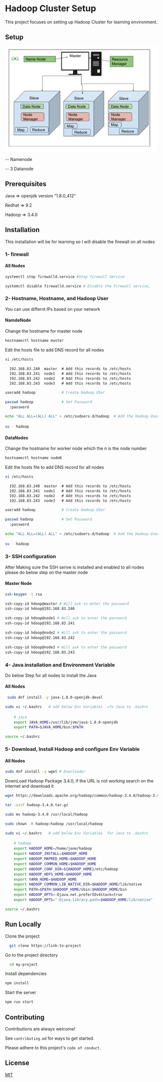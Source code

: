 
# Hadoop Cluster Setup
This project focuses on setting up Hadoop Cluster for learning environment.

## Setup
 ![alt text](image/Namenode-and-Datanode.png)

-- Namenode

-- 3 Datanode

## Prerequisites
Java => openjdk version "1.8.0_412"

Redhat => 9.2

Hadoop => 3.4.0

## Installation
This installation will be for learning so I will disable the firewall on all nodes
### 1- firewall
#### All Nodes
~~~bash 
systemctl stop firewalld.service #Stop firewall Service
~~~ 
~~~bash 
systemctl disable firewalld.service # Disable the Firewall service,
~~~
### 2- Hostname, Hostname, and Hadoop User 
You can use differnt IPs based on your network
#### NamdeNode
Change the hostname for master node
~~~bash 
hostnamectl hostname master
~~~
Edit the hosts file to add DNS record for all nodes
~~~bash 
vi /etc/hosts
~~~
~~~dns 
  192.168.83.240  master  # Add this records to /etc/hosts
  192.168.83.241  node1   # Add this records to /etc/hosts
  192.168.83.242  node2   # Add this records to /etc/hosts
  192.168.83.243  node3   # Add this records to /etc/hosts
~~~

~~~bash 
useradd hadoop            # Create Hadoop USer
~~~
~~~bash
passwd hadoop             # Set Password
  :password
~~~
~~~bash
echo "ALL ALL=(ALL) ALL" > /etc/sudoers.d/hadoop  # Add the Hadoop User to superuser

su - hadoop
~~~
#### DataNodes
Change the hostname for worker node which the n is the node number
~~~bash 
hostnamectl hostname nodeN
~~~
Edit the hosts file to add DNS record for all nodes
~~~bash 
vi /etc/hosts
~~~
~~~dns 
  192.168.83.240  master  # Add this records to /etc/hosts
  192.168.83.241  node1   # Add this records to /etc/hosts
  192.168.83.242  node2   # Add this records to /etc/hosts
  192.168.83.243  node3   # Add this records to /etc/hosts
~~~

~~~bash 
useradd hadoop            # Create Hadoop USer
~~~
~~~bash
passwd hadoop             # Set Password
  :password
~~~
~~~bash
echo "ALL ALL=(ALL) ALL" > /etc/sudoers.d/hadoop  # Add the Hadoop User to superuser

su - hadoop
~~~
### 3- SSH configuration
After Making sure the SSH serive is installed and enabled to all nodes please do below step on the master node
#### Master Node
~~~bash
ssh-keygen -t rsa
~~~
~~~bash
ssh-copy-id hdoop@master # Will ask to enter the password
ssh-copy-id hdoop@192.168.83.240
~~~
~~~bash
ssh-copy-id hdoop@node1 # Will ask to enter the password
ssh-copy-id hdoop@192.168.83.241
~~~
~~~bash
ssh-copy-id hdoop@node2 # Will ask to enter the password
ssh-copy-id hdoop@192.168.83.242
~~~
~~~bash
ssh-copy-id hdoop@node3 # Will ask to enter the password
ssh-copy-id hdoop@192.168.83.243
~~~
### 4- Java installation and Environment Variable
Do below Step for all nodes to install the Java
#### All Nodes
~~~bash  
 sudo dnf install -y java-1.8.0-openjdk-devel
~~~
~~~bash
sudo vi ~/.bashrc   # add below Env Variables  =fo Java to .bashrc

    # java
    export JAVA_HOME=/usr/lib/jvm/java-1.8.0-openjdk
    export PATH=$JAVA_HOME/bin:$PATH
~~~
~~~bash
source ~/.bashrc
~~~

### 5- Download, Install Hadoop and configure Env Variable
#### All Nodes
~~~bash
sudo dnf install -y wget # Downloader
~~~
DownLoad Hadoop Package 3.4.0, if the URL is not working search on the internet and download it
~~~bash
wget https://downloads.apache.org/hadoop/common/hadoop-3.4.0/hadoop-3.4.0.tar.gz
~~~
~~~bash
tar -xzvf hadoop-3.4.0.tar.gz 
~~~
~~~bash
sudo mv hadoop-3.4.0 /usr/local/hadoop
~~~
~~~bash
sudo chown -R hadoop:hadoop /usr/local/hadoop
~~~
~~~bash
sudo vi ~/.bashrc   # add below Env Variables  for Java to .bashrc

    # hadoop
    export HADOOP_HOME=/home/jane/hadoop
    export HADOOP_INSTALL=$HADOOP_HOME
    export HADOOP_MAPRED_HOME=$HADOOP_HOME
    export HADOOP_COMMON_HOME=$HADOOP_HOME
    export HADOOP_CONF_DIR=${HADOOP_HOME}/etc/hadoop
    export HADOOP_HDFS_HOME=$HADOOP_HOME
    export YARN_HOME=$HADOOP_HOME
    export HADOOP_COMMON_LIB_NATIVE_DIR=$HADOOP_HOME/lib/native
    export PATH=$PATH:$HADOOP_HOME/sbin:$HADOOP_HOME/bin
    export HADOOP_OPTS=-Djava.net.preferIOv4stack=true
    export HADOOP_OPTS="-Djava.library.path=$HADOOP_HOME/lib/native"
~~~
~~~bash
source ~/.bashrc
~~~
## Run Locally  

Clone the project  

~~~bash  
  git clone https://link-to-project
~~~

Go to the project directory  

~~~bash  
  cd my-project
~~~

Install dependencies  

~~~bash  
npm install
~~~

Start the server  

~~~bash  
npm run start
~~~

## Contributing  

Contributions are always welcome!  

See `contributing.md` for ways to get started.  

Please adhere to this project's `code of conduct`.  

## License  

[MIT](https://choosealicense.com/licenses/mit/)
